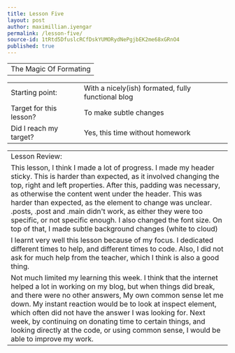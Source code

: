 ```yaml
---
title: Lesson Five
layout: post
author: maximillian.iyengar
permalink: /lesson-five/
source-id: 1tRtd5DfuslcRCfDskYUMORydNePgjbEK2me68xGRnO4
published: true
---
```

<table>
  <tr>
    <td>The Magic Of Formating</td>
  </tr>
</table>


<table>
  <tr>
    <td>Starting point:</td>
    <td>With a nicely(ish) formated, fully functional blog</td>
  </tr>
  <tr>
    <td>Target for this lesson?</td>
    <td>To make subtle changes </td>
  </tr>
  <tr>
    <td>Did I reach my target? </td>
    <td>Yes, this time without homework</td>
  </tr>
</table>


<table>
  <tr>
    <td>Lesson Review:</td>
  </tr>
  <tr>
    <td>This lesson, I think I made a lot of progress. I made my header sticky. This is harder than expected, as it involved changing the top, right and left properties. After this, padding was necessary, as otherwise the content went under the header. This was harder than expected, as the element to change was unclear. .posts, .post and .main didn't work, as either they were too specific, or not specific enough. I also changed the font size. On top of that, I made subtle background changes (white to cloud)</td>
  </tr>
  <tr>
    <td>I learnt very well this lesson because of my focus. I dedicated different times to help, and different times to code. Also, I did not ask for much help from the teacher, which I think is also a good thing.</td>
  </tr>
  <tr>
    <td>Not much limited my learning this week. I think that the internet helped a lot in working on my blog, but when things did break, and there were no other answers, My own common sense let me down. My instant reaction would be to look at inspect element, which often did not have the answer I was looking for. Next week, by continuing on donating time to certain things, and looking directly at the code, or using common sense, I would be able to improve my work.</td>
  </tr>
</table>


